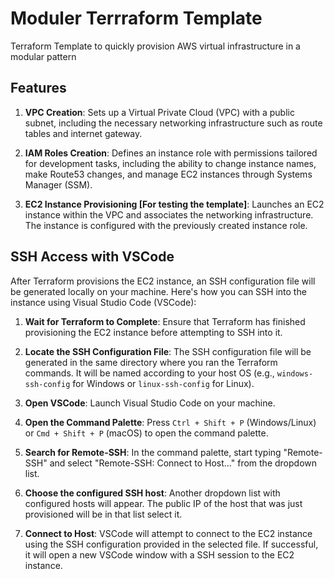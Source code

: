 # Moduler Terrraform Template
Terraform Template to quickly provision AWS virtual infrastructure in a modular pattern 

## Features

1. **VPC Creation**: Sets up a Virtual Private Cloud (VPC) with a public subnet, including the necessary networking infrastructure such as route tables and internet gateway.

2. **IAM Roles Creation**: Defines an instance role with permissions tailored for development tasks, including the ability to change instance names, make Route53 changes, and manage EC2 instances through Systems Manager (SSM).

3. **EC2 Instance Provisioning [For testing the template]**: Launches an EC2 instance within the VPC and associates the networking infrastructure. The instance is configured with the previously created instance role.

## SSH Access with VSCode
After Terraform provisions the EC2 instance, an SSH configuration file will be generated locally on your machine. Here's how you can SSH into the instance using Visual Studio Code (VSCode):

1. **Wait for Terraform to Complete**: Ensure that Terraform has finished provisioning the EC2 instance before attempting to SSH into it.

2. **Locate the SSH Configuration File**: The SSH configuration file will be generated in the same directory where you ran the Terraform commands. It will be named according to your host OS (e.g., `windows-ssh-config` for Windows or `linux-ssh-config` for Linux).

3. **Open VSCode**: Launch Visual Studio Code on your machine.

4. **Open the Command Palette**: Press `Ctrl + Shift + P` (Windows/Linux) or `Cmd + Shift + P` (macOS) to open the command palette.

5. **Search for Remote-SSH**: In the command palette, start typing "Remote-SSH" and select "Remote-SSH: Connect to Host..." from the dropdown list.

6. **Choose the configured SSH host**: Another dropdown list with configured hosts will appear. The public IP of the host that was just provisioned will be in that list select it.

7. **Connect to Host**: VSCode will attempt to connect to the EC2 instance using the SSH configuration provided in the selected file. If successful, it will open a new VSCode window with a SSH session to the EC2 instance.